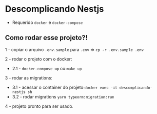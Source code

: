 # Descomplicando Nestjs

- Requerido `docker` e `docker-compose`

## Como rodar esse projeto?!

1 - copiar o arquivo `.env.sample` para `.env` => `cp -r .env.sample .env`

2 - rodar o projeto com o docker:

  - 2.1 - `docker-compose up` ou `make up`

3 - rodar as migrations:
  
  - 3.1 - acessar o container do projeto `docker exec -it descomplicando-nestjs sh`
  - 3.2 - rodar migrations `yarn typeorm:migration:run`

4 - projeto pronto para ser usado.
